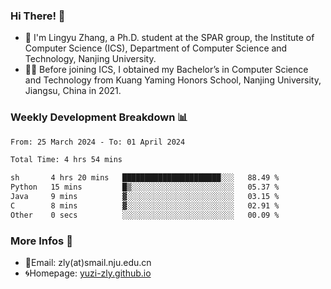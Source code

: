 ### Hi There! 👋 
- 🐳 I'm Lingyu Zhang, a Ph.D. student at the SPAR group, the Institute of Computer Science (ICS), Department of Computer Science and Technology, Nanjing University.
- 🧑‍🎓 Before joining ICS, I obtained my Bachelor’s in Computer Science and Technology from Kuang Yaming Honors School, Nanjing University, Jiangsu, China in 2021.

### Weekly Development Breakdown :bar_chart:

<!--START_SECTION:waka-->

```txt
From: 25 March 2024 - To: 01 April 2024

Total Time: 4 hrs 54 mins

sh       4 hrs 20 mins   ██████████████████████░░░   88.49 %
Python   15 mins         █▒░░░░░░░░░░░░░░░░░░░░░░░   05.37 %
Java     9 mins          ▓░░░░░░░░░░░░░░░░░░░░░░░░   03.15 %
C        8 mins          ▓░░░░░░░░░░░░░░░░░░░░░░░░   02.91 %
Other    0 secs          ░░░░░░░░░░░░░░░░░░░░░░░░░   00.09 %
```

<!--END_SECTION:waka-->

<!--
### Github Contributions :octocat:

![](https://raw.githubusercontent.com/yuzi-zly/yuzi-zly/output/github-contribution-grid-snake.svg)              
-->

### More Infos 📖

- 📧Email: zly(at)smail.nju.edu.cn
- 🌀Homepage: [yuzi-zly.github.io](https://yuzi-zly.github.io/)
